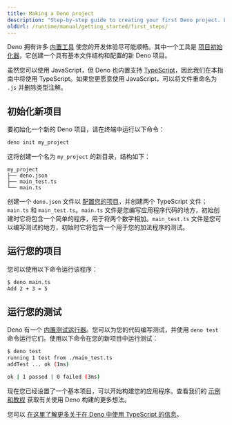 ```yaml
---
title: Making a Deno project
description: "Step-by-step guide to creating your first Deno project. Learn how to initialize a project, understand the basic file structure, run TypeScript code, and execute tests using Deno's built-in test runner."
oldUrl: /runtime/manual/getting_started/first_steps/
---
```


Deno 拥有许多 [内置工具](/runtime/reference/cli/) 使您的开发体验尽可能顺畅。其中一个工具是 [项目初始化器](/runtime/reference/cli/init)，它创建一个具有基本文件结构和配置的新 Deno 项目。

虽然您可以使用 JavaScript，但 Deno 也内置支持 [TypeScript](https://www.typescriptlang.org/)，因此我们在本指南中将使用 TypeScript。如果您更愿意使用 JavaScript，可以将文件重命名为 `.js` 并删除类型注解。

## 初始化新项目

要初始化一个新的 Deno 项目，请在终端中运行以下命令：

```bash
deno init my_project
```

这将创建一个名为 `my_project` 的新目录，结构如下：

```plaintext
my_project
├── deno.json
├── main_test.ts
└── main.ts
```

创建一个 `deno.json` 文件以 [配置您的项目](/runtime/fundamentals/configuration/)，并创建两个 TypeScript 文件；`main.ts` 和 `main_test.ts`。`main.ts` 文件是您编写应用程序代码的地方，初始创建时它将包含一个简单的程序，用于将两个数字相加。`main_test.ts` 文件是您可以编写测试的地方，初始时它将包含一个用于您的加法程序的测试。

## 运行您的项目

您可以使用以下命令运行该程序：

```bash
$ deno main.ts
Add 2 + 3 = 5
```

## 运行您的测试

Deno 有一个 [内置测试运行器](/runtime/fundamentals/testing/)。您可以为您的代码编写测试，并使用 `deno test` 命令运行它们。使用以下命令在您的新项目中运行测试：

```bash
$ deno test
running 1 test from ./main_test.ts     
addTest ... ok (1ms)

ok | 1 passed | 0 failed (3ms)
```

现在您已经设置了一个基本项目，可以开始构建您的应用程序。查看我们的 [示例和教程](/examples/) 获取有关使用 Deno 构建的更多想法。

您可以 [在这里了解更多关于在 Deno 中使用 TypeScript 的信息](/runtime/fundamentals/typescript)。
